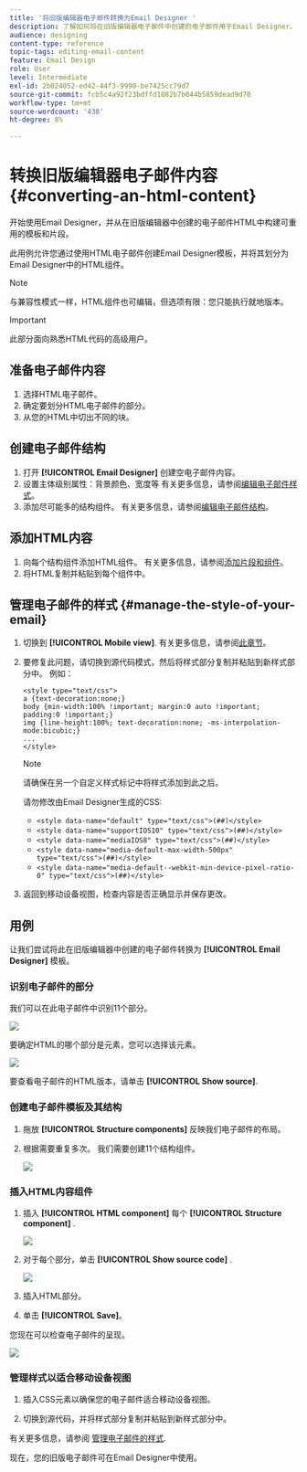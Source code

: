 ```yaml
---
title: '将旧版编辑器电子邮件转换为Email Designer '
description: 了解如何将在旧版编辑器电子邮件中创建的电子邮件用于Email Designer。
audience: designing
content-type: reference
topic-tags: editing-email-content
feature: Email Design
role: User
level: Intermediate
exl-id: 2b024052-ed42-44f3-9990-be7425cc79d7
source-git-commit: fcb5c4a92f23bdffd1082b7b044b5859dead9d70
workflow-type: tm+mt
source-wordcount: '438'
ht-degree: 8%

---
```


# 转换旧版编辑器电子邮件内容 {#converting-an-html-content}

开始使用Email Designer，并从在旧版编辑器中创建的电子邮件HTML中构建可重用的模板和片段。

此用例允许您通过使用HTML电子邮件创建Email Designer模板，并将其划分为Email Designer中的HTML组件。

>[!NOTE]
>
>与兼容性模式一样，HTML组件也可编辑，但选项有限：您只能执行就地版本。

>[!IMPORTANT]
>
>此部分面向熟悉HTML代码的高级用户。

## 准备电子邮件内容

1. 选择HTML电子邮件。
1. 确定要划分HTML电子邮件的部分。
1. 从您的HTML中切出不同的块。

## 创建电子邮件结构

1. 打开 **[!UICONTROL Email Designer]**  创建空电子邮件内容。
1. 设置主体级别属性：背景颜色、宽度等 有关更多信息，请参阅[编辑电子邮件样式](../../designing/using/styles.md)。
1. 添加尽可能多的结构组件。 有关更多信息，请参阅[编辑电子邮件结构](../../designing/using/designing-from-scratch.md#defining-the-email-structure)。

## 添加HTML内容

1. 向每个结构组件添加HTML组件。 有关更多信息，请参阅[添加片段和组件](../../designing/using/designing-from-scratch.md#defining-the-email-structure)。
1. 将HTML复制并粘贴到每个组件中。

## 管理电子邮件的样式 {#manage-the-style-of-your-email}

1. 切换到 **[!UICONTROL Mobile view]**. 有关更多信息，请参阅[此章节](../../designing/using/plain-text-html-modes.md#switching-to-mobile-view)。

1. 要修复此问题，请切换到源代码模式，然后将样式部分复制并粘贴到新样式部分中。 例如：

   ```
   <style type="text/css">
   a {text-decoration:none;}
   body {min-width:100% !important; margin:0 auto !important; padding:0 !important;}
   img {line-height:100%; text-decoration:none; -ms-interpolation-mode:bicubic;}
   ...
   </style>
   ```

   >[!NOTE]
   >
   >请确保在另一个自定义样式标记中将样式添加到此之后。
   >
   >请勿修改由Email Designer生成的CSS:
   >
   >* `<style data-name="default" type="text/css">(##)</style>`
   >* `<style data-name="supportIOS10" type="text/css">(##)</style>`
   >* `<style data-name="mediaIOS8" type="text/css">(##)</style>`
   >* `<style data-name="media-default-max-width-500px" type="text/css">(##)</style>`
   >* `<style data-name="media-default--webkit-min-device-pixel-ratio-0" type="text/css">(##)</style>`


1. 返回到移动设备视图，检查内容是否正确显示并保存更改。

## 用例

让我们尝试将此在旧版编辑器中创建的电子邮件转换为 **[!UICONTROL Email Designer]** 模板。

### 识别电子邮件的部分

我们可以在此电子邮件中识别11个部分。

![](assets/html-dce-view-mail.png)

要确定HTML的哪个部分是元素，您可以选择该元素。

![](assets/breadcrumbs.png)

要查看电子邮件的HTML版本，请单击 **[!UICONTROL Show source]**.

### 创建电子邮件模板及其结构

1. 拖放 **[!UICONTROL Structure components]**  反映我们电子邮件的布局。

1. 根据需要重复多次。 我们需要创建11个结构组件。

   ![](assets/structure-components-migration.png)

### 插入HTML内容组件

1. 插入 **[!UICONTROL HTML component]**  每个 **[!UICONTROL Structure component]** .

   ![](assets/html-components.png)

1. 对于每个部分，单击 **[!UICONTROL Show source code]** .

   ![](assets/show-source-code.png)

1. 插入HTML部分。

1. 单击 **[!UICONTROL Save]**。

您现在可以检查电子邮件的呈现。

![](assets/migrated-email-result.png)

### 管理样式以适合移动设备视图

1. 插入CSS元素以确保您的电子邮件适合移动设备视图。

1. 切换到源代码，并将样式部分复制并粘贴到新样式部分中。

有关更多信息，请参阅 [管理电子邮件的样式](#manage-the-style-of-your-email).

现在，您的旧版电子邮件可在Email Designer中使用。

